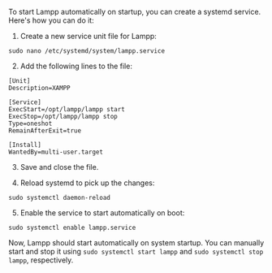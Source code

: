 To start Lampp automatically on startup, you can create a systemd service. Here's how you can do it:

1. Create a new service unit file for Lampp:
```
sudo nano /etc/systemd/system/lampp.service
```

2. Add the following lines to the file:
```
[Unit]
Description=XAMPP

[Service]
ExecStart=/opt/lampp/lampp start
ExecStop=/opt/lampp/lampp stop
Type=oneshot
RemainAfterExit=true

[Install]
WantedBy=multi-user.target
```

3. Save and close the file.

4. Reload systemd to pick up the changes:
```
sudo systemctl daemon-reload
```

5. Enable the service to start automatically on boot:
```
sudo systemctl enable lampp.service
```

Now, Lampp should start automatically on system startup. You can manually start and stop it using `sudo systemctl start lampp` and `sudo systemctl stop lampp`, respectively.
